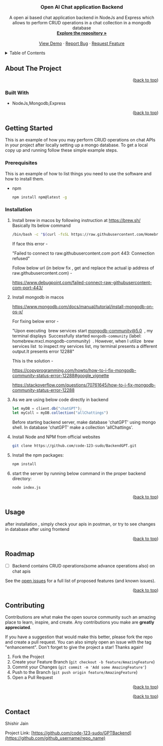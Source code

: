 <a name="readme-top"></a>
<br />
<div align="center">
  <a href="https://github.com/code-123-sudo/BackendGPT">
  </a>

<h3 align="center">Open AI Chat application Backend</h3>

  <p align="center">
    A open ai based chat application backend in NodeJs and Express which allows to perform CRUD operations in a chat collection in a mongodb database
    <br />
    <a href="https://github.com/code-123-sudo/BackendGPT"><strong>Explore the repository »</strong></a>
    <br />
    <br />
    <a href="https://github.com/code-123-sudo/BackendGPT">View Demo</a>
    ·
    <a href="https://github.com/code-123-sudo/BackendGPT/issues">Report Bug</a>
    ·
    <a href="https://github.com/code-123-sudo/BackendGPT/issues">Request Feature</a>
  </p>
</div>



<!-- TABLE OF CONTENTS -->
<details>
  <summary>Table of Contents</summary>
  <ol>
    <li>
      <a href="#about-the-project">About The Project</a>
      <ul>
        <li><a href="#built-with">Built With</a></li>
      </ul>
    </li>
    <li>
      <a href="#getting-started">Getting Started</a>
      <ul>
        <li><a href="#prerequisites">Prerequisites</a></li>
        <li><a href="#installation">Installation</a></li>
      </ul>
    </li>
    <li><a href="#usage">Usage</a></li>
    <li><a href="#roadmap">Roadmap</a></li>
    <li><a href="#contributing">Contributing</a></li>
    <li><a href="#license">License</a></li>
    <li><a href="#contact">Contact</a></li>
    <li><a href="#acknowledgments">Acknowledgments</a></li>
  </ol>
</details>



<!-- ABOUT THE PROJECT -->
## About The Project

<p align="right">(<a href="#readme-top">back to top</a>)</p>



### Built With

* NodeJs,Mongodb,Express

<p align="right">(<a href="#readme-top">back to top</a>)</p>



<!-- GETTING STARTED -->
## Getting Started

This is an example of how you may perform CRUD operations on chat APIs in your project after locally setting up a mongo database.
To get a local copy up and running follow these simple example steps.

### Prerequisites

This is an example of how to list things you need to use the software and how to install them.
* npm
  ```sh
  npm install npm@latest -g
  ```

### Installation

1. Install brew in macos by following instruction at https://brew.sh/ 
    Basically Its  below command 
   ```sh
   /bin/bash -c "$(curl -fsSL https://raw.githubusercontent.com/Homebrew/install/HEAD/install.sh)"

   ```
   If face this error -

   "Failed to connect to raw.githubusercontent.com port 443: Connection refused"

   Follow below url (in below fix , get and replace  the actual ip address of raw.githubusercontent.com) - 

   https://www.debugpoint.com/failed-connect-raw-githubusercontent-com-port-443/
2. Install mongodb in macos

   https://www.mongodb.com/docs/manual/tutorial/install-mongodb-on-os-x/
 
   For fixing below error - 
 
   "Upon executing  brew services start mongodb-community@5.0  , my terminal displays  Successfully started `mongodb-community` (label: homebrew.mxcl.mongodb-community)  . However, when I utilize  brew services list  to inspect my services list, my terminal presents a different output.It presents  error  12288"

   This is the solution -

   https://copyprogramming.com/howto/how-to-i-fix-mongodb-community-status-error-12288#google_vignette

   https://stackoverflow.com/questions/70761645/how-to-i-fix-mongodb-community-status-error-12288
3. As we are using below code directly in backend 
    ```js
    let myDB = client.db("chatGPT");
    let myColl = myDB.collection("allChattings")
    ```
    Before starting backend server, make database 'chatGPT' using mongo shell.
    In database 'chatGPT' make a collection 'allChattings'. 
4. Install Node and NPM from official websites
   ```sh
   git clone https://github.com/code-123-sudo/BackendGPT.git
   ```
5. Install the npm packages:
   ```sh
   npm install
   ```
6. start the server by running below command in the proper backend directory:
   ```sh
   node index.js
   ```

<p align="right">(<a href="#readme-top">back to top</a>)</p>



<!-- USAGE EXAMPLES -->
## Usage
after installation , simply check your apis in postman, or try to see changes in database after using frontend 

<p align="right">(<a href="#readme-top">back to top</a>)</p>



<!-- ROADMAP -->
## Roadmap

- [ ] Backend contains CRUD operations(some advance operations also) on chat apis

See the [open issues](https://github.com/code-123-sudo/BackendGPT/issues) for a full list of proposed features (and known issues).

<p align="right">(<a href="#readme-top">back to top</a>)</p>



<!-- CONTRIBUTING -->
## Contributing

Contributions are what make the open source community such an amazing place to learn, inspire, and create. Any contributions you make are **greatly appreciated**.

If you have a suggestion that would make this better, please fork the repo and create a pull request. You can also simply open an issue with the tag "enhancement".
Don't forget to give the project a star! Thanks again!

1. Fork the Project
2. Create your Feature Branch (`git checkout -b feature/AmazingFeature`)
3. Commit your Changes (`git commit -m 'Add some AmazingFeature'`)
4. Push to the Branch (`git push origin feature/AmazingFeature`)
5. Open a Pull Request

<p align="right">(<a href="#readme-top">back to top</a>)</p>

<p align="right">(<a href="#readme-top">back to top</a>)</p>

<!-- CONTACT -->
## Contact

Shishir Jain

Project Link: [https://github.com/code-123-sudo/GPTBackend](https://github.com/github_username/repo_name)


<!-- MARKDOWN LINKS & IMAGES -->
<!-- https://www.markdownguide.org/basic-syntax/#reference-style-links -->
[contributors-shield]: https://img.shields.io/github/contributors/othneildrew/Best-README-Template.svg?style=for-the-badge
[contributors-url]: https://github.com/othneildrew/Best-README-Template/graphs/contributors
[forks-shield]: https://img.shields.io/github/forks/othneildrew/Best-README-Template.svg?style=for-the-badge
[forks-url]: https://github.com/othneildrew/Best-README-Template/network/members
[stars-shield]: https://img.shields.io/github/stars/othneildrew/Best-README-Template.svg?style=for-the-badge
[stars-url]: https://github.com/othneildrew/Best-README-Template/stargazers
[issues-shield]: https://img.shields.io/github/issues/othneildrew/Best-README-Template.svg?style=for-the-badge
[issues-url]: https://github.com/othneildrew/Best-README-Template/issues
[license-shield]: https://img.shields.io/github/license/othneildrew/Best-README-Template.svg?style=for-the-badge
[license-url]: https://github.com/othneildrew/Best-README-Template/blob/master/LICENSE.txt
[linkedin-shield]: https://img.shields.io/badge/-LinkedIn-black.svg?style=for-the-badge&logo=linkedin&colorB=555
[linkedin-url]: https://linkedin.com/in/othneildrew
[product-screenshot]: images/screenshot.png
[Next.js]: https://img.shields.io/badge/next.js-000000?style=for-the-badge&logo=nextdotjs&logoColor=white
[Next-url]: https://nextjs.org/
[React.js]: https://img.shields.io/badge/React-20232A?style=for-the-badge&logo=react&logoColor=61DAFB
[React-url]: https://reactjs.org/
[Vue.js]: https://img.shields.io/badge/Vue.js-35495E?style=for-the-badge&logo=vuedotjs&logoColor=4FC08D
[Vue-url]: https://vuejs.org/
[Angular.io]: https://img.shields.io/badge/Angular-DD0031?style=for-the-badge&logo=angular&logoColor=white
[Angular-url]: https://angular.io/
[Svelte.dev]: https://img.shields.io/badge/Svelte-4A4A55?style=for-the-badge&logo=svelte&logoColor=FF3E00
[Svelte-url]: https://svelte.dev/
[Laravel.com]: https://img.shields.io/badge/Laravel-FF2D20?style=for-the-badge&logo=laravel&logoColor=white
[Laravel-url]: https://laravel.com
[Bootstrap.com]: https://img.shields.io/badge/Bootstrap-563D7C?style=for-the-badge&logo=bootstrap&logoColor=white
[Bootstrap-url]: https://getbootstrap.com
[JQuery.com]: https://img.shields.io/badge/jQuery-0769AD?style=for-the-badge&logo=jquery&logoColor=white
[JQuery-url]: https://jquery.com 
